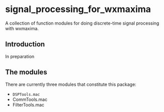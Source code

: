 # signal_processing_for_wxmaxima
A collection of function modules for doing discrete-time signal processing with wxmaxima.

## Introduction
In preparation

## The modules
There are currently three modules that constitute this package:

* `DSPTools.mac` 
* CommTools.mac
* FilterTools.mac